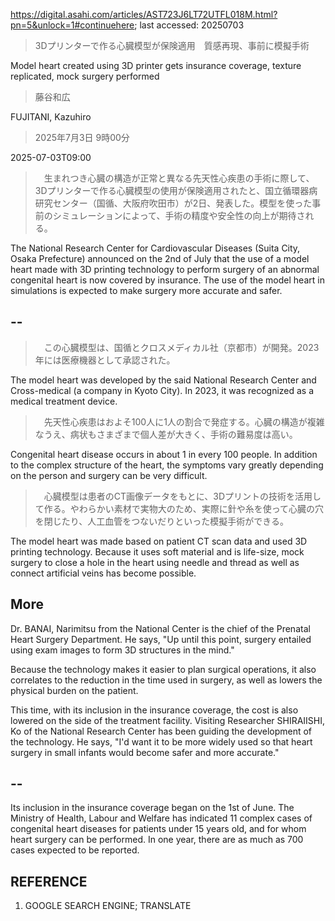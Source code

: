 https://digital.asahi.com/articles/AST723J6LT72UTFL018M.html?pn=5&unlock=1#continuehere; last accessed: 20250703

> 3Dプリンターで作る心臓模型が保険適用　質感再現、事前に模擬手術

Model heart created using 3D printer gets insurance coverage, texture replicated, mock surgery performed

> 藤谷和広

FUJITANI, Kazuhiro

> 2025年7月3日 9時00分

2025-07-03T09:00

>　生まれつき心臓の構造が正常と異なる先天性心疾患の手術に際して、3Dプリンターで作る心臓模型の使用が保険適用されたと、国立循環器病研究センター（国循、大阪府吹田市）が2日、発表した。模型を使った事前のシミュレーションによって、手術の精度や安全性の向上が期待される。

The National Research Center for Cardiovascular Diseases (Suita City, Osaka Prefecture) announced on the 2nd of July that the use of a model heart made with 3D printing technology to perform surgery of an abnormal congenital heart is now covered by insurance. The use of the model heart in simulations is expected to make surgery more accurate and safer.

## --

>　この心臓模型は、国循とクロスメディカル社（京都市）が開発。2023年には医療機器として承認された。

The model heart was developed by the said National Research Center and Cross-medical (a company in Kyoto City). In 2023, it was recognized as a medical treatment device.

>　先天性心疾患はおよそ100人に1人の割合で発症する。心臓の構造が複雑なうえ、病状もさまざまで個人差が大きく、手術の難易度は高い。

Congenital heart disease occurs in about 1 in every 100 people. In addition to the complex structure of the heart, the symptoms vary greatly depending on the person and surgery can be very difficult.

>　心臓模型は患者のCT画像データをもとに、3Dプリントの技術を活用して作る。やわらかい素材で実物大のため、実際に針や糸を使って心臓の穴を閉じたり、人工血管をつないだりといった模擬手術ができる。

The model heart was made based on patient CT scan data and used 3D printing technology. Because it uses soft material and is life-size, mock surgery to close a hole in the heart using needle and thread as well as connect artificial veins has become possible.

## More

Dr. BANAI, Narimitsu from the National Center is the chief of the Prenatal Heart Surgery Department. He says, "Up until this point, surgery entailed using exam images to form 3D structures in the mind."

Because the technology makes it easier to plan surgical operations, it also correlates to the reduction in the time used in surgery, as well as lowers the physical burden on the patient.

This time, with its inclusion in the insurance coverage, the cost is also lowered on the side of the treatment facility. Visiting Researcher SHIRAIISHI, Ko of the National Research Center has been guiding the development of the technology. He says, "I'd want it to be more widely used so that heart surgery in small infants would become safer and more accurate."

## --

Its inclusion in the insurance coverage began on the 1st of June. The Ministry of Health, Labour and Welfare has indicated 11 complex cases of congenital heart diseases for patients under 15 years old, and for whom heart surgery can be performed. In one year, there are as much as 700 cases expected to be reported. 

## REFERENCE

1) GOOGLE SEARCH ENGINE; TRANSLATE